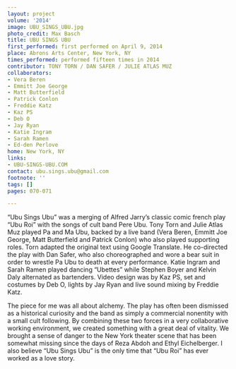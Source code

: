 ```yaml
---
layout: project
volume: '2014'
image: UBU_SINGS_UBU.jpg
photo_credit: Max Basch
title: UBU SINGS UBU
first_performed: first performed on April 9, 2014
place: Abrons Arts Center, New York, NY
times_performed: performed fifteen times in 2014
contributor: TONY TORN / DAN SAFER / JULIE ATLAS MUZ
collaborators:
- Vera Beren
- Emmitt Joe George
- Matt Butterfield
- Patrick Conlon
- Freddie Katz
- Kaz PS
- Deb O
- Jay Ryan
- Katie Ingram
- Sarah Ramen
- Ed-den Perlove
home: New York, NY
links:
- UBU-SINGS-UBU.COM
contact: ubu.sings.ubu@gmail.com
footnote: ''
tags: []
pages: 070-071

---
```


“Ubu Sings Ubu” was a merging of Alfred Jarry’s classic comic french play “Ubu Roi” with the songs of cult band Pere Ubu. Tony Torn and Julie Atlas Muz played Pa and Ma Ubu, backed by a live band (Vera Beren, Emmitt Joe George, Matt Butterfield and Patrick Conlon) who also played supporting roles. Torn adapted the original text using Google Translate. He co-directed the play with Dan Safer, who also choreographed and wore a bear suit in order to wrestle Pa Ubu to death at every performance. Katie Ingram and Sarah Ramen played dancing “Ubettes” while Stephen Boyer and Kelvin Daly alternated as bartenders. Video design was by Kaz PS, set and costumes by Deb O, lights by Jay Ryan and live sound mixing by Freddie Katz.

The piece for me was all about alchemy. The play has often been dismissed as a historical curiosity and the band as simply a commercial nonentity with a small cult following. By combining these two forces in a very collaborative working environment, we created something with a great deal of vitality. We brought a sense of danger to the New York theater scene that has been somewhat missing since the days of Reza Abdoh and Ethyl Eichelberger. I also believe “Ubu Sings Ubu” is the only time that “Ubu Roi” has ever worked as a love story.
